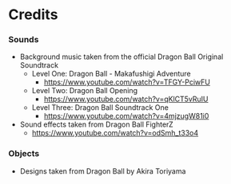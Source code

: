 # Credits

### Sounds
- Background music taken from the official Dragon Ball Original Soundtrack
    - Level One: Dragon Ball - Makafushigi Adventure
        - https://www.youtube.com/watch?v=TFGY-PciwFU
    - Level Two: Dragon Ball Opening
        - https://www.youtube.com/watch?v=qKlCT5vRuIU
    - Level Three: Dragon Ball Soundtrack One
        - https://www.youtube.com/watch?v=4mjzugW81i0
- Sound effects taken from Dragon Ball FighterZ
    - https://www.youtube.com/watch?v=odSmh_t33o4

### Objects
- Designs taken from Dragon Ball by Akira Toriyama